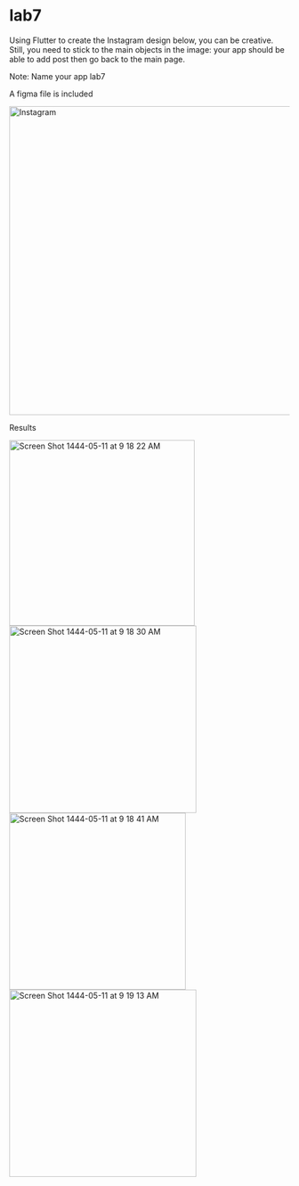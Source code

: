 # lab7

Using Flutter to create the Instagram design below, you can be creative. Still, you need to stick to the main objects in the image: your app should be able to add post then go back to the main page.

Note: Name your app lab7

A figma file is included

<img width="554" alt="Instagram" src="https://user-images.githubusercontent.com/74452750/205493664-6c6e54ed-eac8-4f91-869b-c6c84a1466a0.png">

Results

<img width="333" alt="Screen Shot 1444-05-11 at 9 18 22 AM" src="https://user-images.githubusercontent.com/104236188/205563601-3f8eb0ef-307e-4b9b-9e3d-20eddd080fd7.png">

<img width="336" alt="Screen Shot 1444-05-11 at 9 18 30 AM" src="https://user-images.githubusercontent.com/104236188/205563595-59ce03a4-2a31-4ae1-91b5-8b412bdeb7b8.png">
<img width="317" alt="Screen Shot 1444-05-11 at 9 18 41 AM" src="https://user-images.githubusercontent.com/104236188/205563581-00f02146-6f6a-4736-8e20-f6cb8d1a6018.png">

<img width="336" alt="Screen Shot 1444-05-11 at 9 19 13 AM" src="https://user-images.githubusercontent.com/104236188/205563557-bb0c6b26-45da-43ff-a634-6a9fcb7a3b9e.png">
